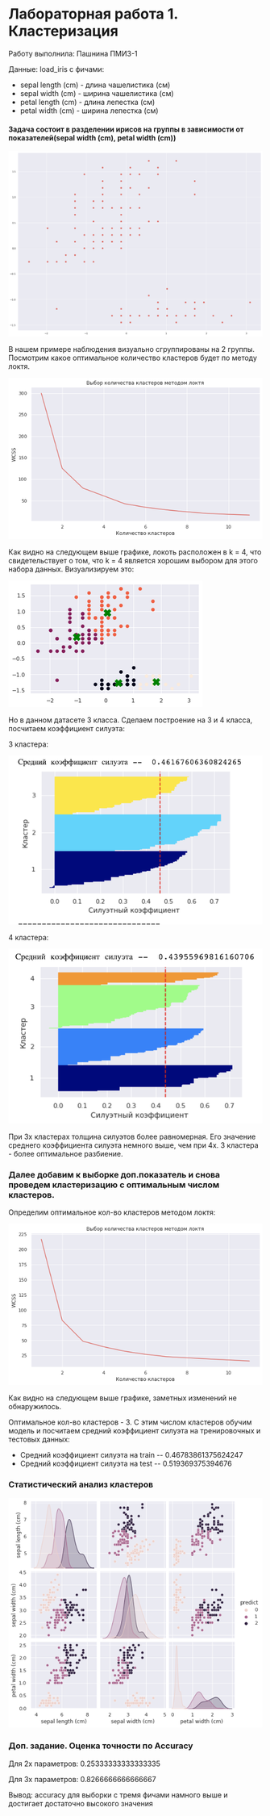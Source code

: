
# Лабораторная работа 1. Кластеризация

Работу выполнила: Пашнина ПМИ3-1

Данные: load_iris с фичами:

* sepal length (cm) - длина чашелистика (см)
* sepal width (cm) - ширина чашелистика (см)
* petal length (cm) - длина лепестка (см)
* petal width (cm) - ширина лепестка (см)

#### Задача состоит в разделении ирисов на группы в зависимости от показателей(sepal width (cm), petal width (cm))

![img](img/1.png)

В нашем примере наблюдения визуально сгруппированы на 2 группы. Посмотрим какое оптимальное количество кластеров будет по методу локтя.

![image](img/2.png)

Как видно на следующем выше графике, локоть расположен в k = 4, что свидетельствует о том, что k = 4 является хорошим выбором для этого набора данных. Визуализируем это:

![image](img/3.png)

Но в данном датасете 3 класса. Сделаем построение на 3 и 4 класса, посчитаем коэффициент силуэта:

3 кластера:

![image](img/4.png)

4 кластера:

![image](img/5.png)

При 3х кластерах толщина силуэтов более равномерная. Его значение среднего коэффициента силуэта немного выше, чем при 4х. 3 кластера - более оптимальное разбиение.


### Далее добавим к выборке доп.показатель и снова проведем кластеризацию с оптимальным числом кластеров.

Опрeделим оптимальное кол-во кластеров методом локтя:

![image](img/6.png)

Как видно на следующем выше графике, заметных изменений не обнаружилось.

Оптимальное кол-во кластеров - 3. С этим числом кластеров обучим модель и посчитаем средний коэффициент силуэта на тренировочных и тестовых данных:

- Средний коэффициент силуэта на train --  0.46783861375624247
- Средний коэффициент силуэта на test --  0.519369375394676


### Cтатистический анализ кластеров

![image](img/7.png)

### Доп. задание. Оценка точности по Accuracy

Для 2х параметров: 0.25333333333333335

Для 3х параметров: 0.8266666666666667

Вывод: accuracy для выборки с тремя фичами намного выше и достигает достаточно высокого значения
